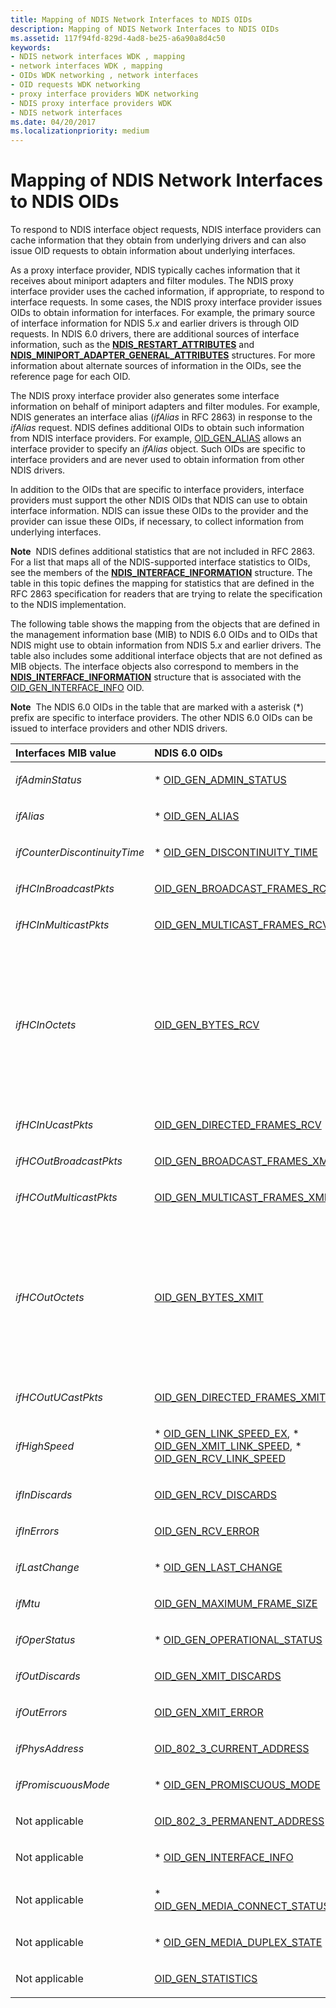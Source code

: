```yaml
---
title: Mapping of NDIS Network Interfaces to NDIS OIDs
description: Mapping of NDIS Network Interfaces to NDIS OIDs
ms.assetid: 117f94fd-829d-4ad8-be25-a6a90a8d4c50
keywords:
- NDIS network interfaces WDK , mapping
- network interfaces WDK , mapping
- OIDs WDK networking , network interfaces
- OID requests WDK networking
- proxy interface providers WDK networking
- NDIS proxy interface providers WDK
- NDIS network interfaces
ms.date: 04/20/2017
ms.localizationpriority: medium
---
```


# Mapping of NDIS Network Interfaces to NDIS OIDs





To respond to NDIS interface object requests, NDIS interface providers can cache information that they obtain from underlying drivers and can also issue OID requests to obtain information about underlying interfaces.

As a proxy interface provider, NDIS typically caches information that it receives about miniport adapters and filter modules. The NDIS proxy interface provider uses the cached information, if appropriate, to respond to interface requests. In some cases, the NDIS proxy interface provider issues OIDs to obtain information for interfaces. For example, the primary source of interface information for NDIS 5.*x* and earlier drivers is through OID requests. In NDIS 6.0 drivers, there are additional sources of interface information, such as the [**NDIS\_RESTART\_ATTRIBUTES**](/windows-hardware/drivers/ddi/ndis/ns-ndis-_ndis_restart_attributes) and [**NDIS\_MINIPORT\_ADAPTER\_GENERAL\_ATTRIBUTES**](/windows-hardware/drivers/ddi/ndis/ns-ndis-_ndis_miniport_adapter_general_attributes) structures. For more information about alternate sources of information in the OIDs, see the reference page for each OID.

The NDIS proxy interface provider also generates some interface information on behalf of miniport adapters and filter modules. For example, NDIS generates an interface alias (*ifAlias* in RFC 2863) in response to the *ifAlias* request. NDIS defines additional OIDs to obtain such information from NDIS interface providers. For example, [OID\_GEN\_ALIAS](./oid-gen-alias.md) allows an interface provider to specify an *ifAlias* object. Such OIDs are specific to interface providers and are never used to obtain information from other NDIS drivers.

In addition to the OIDs that are specific to interface providers, interface providers must support the other NDIS OIDs that NDIS can use to obtain interface information. NDIS can issue these OIDs to the provider and the provider can issue these OIDs, if necessary, to collect information from underlying interfaces.

**Note**  NDIS defines additional statistics that are not included in RFC 2863. For a list that maps all of the NDIS-supported interface statistics to OIDs, see the members of the [**NDIS\_INTERFACE\_INFORMATION**](/windows/win32/api/ifdef/ns-ifdef-ndis_interface_information) structure. The table in this topic defines the mapping for statistics that are defined in the RFC 2863 specification for readers that are trying to relate the specification to the NDIS implementation.

 

The following table shows the mapping from the objects that are defined in the management information base (MIB) to NDIS 6.0 OIDs and to OIDs that NDIS might use to obtain information from NDIS 5.*x* and earlier drivers. The table also includes some additional interface objects that are not defined as MIB objects. The interface objects also correspond to members in the [**NDIS\_INTERFACE\_INFORMATION**](ndis-interface-information.md) structure that is associated with the [OID\_GEN\_INTERFACE\_INFO](./oid-gen-interface-info.md) OID.

**Note**  The NDIS 6.0 OIDs in the table that are marked with a asterisk (\*) prefix are specific to interface providers. The other NDIS 6.0 OIDs can be issued to interface providers and other NDIS drivers.

 

<table>
<colgroup>
<col width="33%" />
<col width="33%" />
<col width="33%" />
</colgroup>
<thead>
<tr class="header">
<th align="left">Interfaces MIB value</th>
<th align="left">NDIS 6.0 OIDs</th>
<th align="left">NDIS 5.x and earlier OIDs</th>
</tr>
</thead>
<tbody>
<tr class="odd">
<td align="left"><p><em>ifAdminStatus</em></p></td>
<td align="left"><p>* <a href="/windows-hardware/drivers/network/oid-gen-admin-status" data-raw-source="[OID_GEN_ADMIN_STATUS](./oid-gen-admin-status.md)">OID_GEN_ADMIN_STATUS</a></p></td>
<td align="left"></td>
</tr>
<tr class="even">
<td align="left"><p><em>ifAlias</em></p></td>
<td align="left"><p>* <a href="/windows-hardware/drivers/network/oid-gen-alias" data-raw-source="[OID_GEN_ALIAS](./oid-gen-alias.md)">OID_GEN_ALIAS</a></p></td>
<td align="left"></td>
</tr>
<tr class="odd">
<td align="left"><p><em>ifCounterDiscontinuityTime</em></p></td>
<td align="left"><p>* <a href="/windows-hardware/drivers/network/oid-gen-discontinuity-time" data-raw-source="[OID_GEN_DISCONTINUITY_TIME](./oid-gen-discontinuity-time.md)">OID_GEN_DISCONTINUITY_TIME</a></p></td>
<td align="left"></td>
</tr>
<tr class="even">
<td align="left"><p><em>ifHCInBroadcastPkts</em></p></td>
<td align="left"><p><a href="/windows-hardware/drivers/network/oid-gen-broadcast-frames-rcv" data-raw-source="[OID_GEN_BROADCAST_FRAMES_RCV](./oid-gen-broadcast-frames-rcv.md)">OID_GEN_BROADCAST_FRAMES_RCV</a></p></td>
<td align="left"><p>OID_GEN_BROADCAST_FRAMES_RCV</p></td>
</tr>
<tr class="odd">
<td align="left"><p><em>ifHCInMulticastPkts</em></p></td>
<td align="left"><p><a href="/windows-hardware/drivers/network/oid-gen-multicast-frames-rcv" data-raw-source="[OID_GEN_MULTICAST_FRAMES_RCV](./oid-gen-multicast-frames-rcv.md)">OID_GEN_MULTICAST_FRAMES_RCV</a></p></td>
<td align="left"><p>OID_GEN_MULTICAST_FRAMES_RCV</p></td>
</tr>
<tr class="even">
<td align="left"><p><em>ifHCInOctets</em></p></td>
<td align="left"><p><a href="/windows-hardware/drivers/network/oid-gen-bytes-rcv" data-raw-source="[OID_GEN_BYTES_RCV](./oid-gen-bytes-rcv.md)">OID_GEN_BYTES_RCV</a></p></td>
<td align="left"><p>NDIS adds the results from these OIDs to collect the <em>ifHCInOctets</em> value from NDIS 5.<em>x</em> drivers:</p>
<p><a href="/windows-hardware/drivers/network/oid-gen-directed-bytes-rcv" data-raw-source="[OID_GEN_DIRECTED_BYTES_RCV](./oid-gen-directed-bytes-rcv.md)">OID_GEN_DIRECTED_BYTES_RCV</a>+</p>
<p><a href="/windows-hardware/drivers/network/oid-gen-multicast-bytes-rcv" data-raw-source="[OID_GEN_MULTICAST_BYTES_RCV](./oid-gen-multicast-bytes-rcv.md)">OID_GEN_MULTICAST_BYTES_RCV</a>+</p>
<p><a href="/windows-hardware/drivers/network/oid-gen-broadcast-bytes-rcv" data-raw-source="[OID_GEN_BROADCAST_BYTES_RCV](./oid-gen-broadcast-bytes-rcv.md)">OID_GEN_BROADCAST_BYTES_RCV</a></p>
<p>NDIS 6.0 interface providers should also support these OIDs.</p></td>
</tr>
<tr class="odd">
<td align="left"><p><em>ifHCInUcastPkts</em></p></td>
<td align="left"><p><a href="/windows-hardware/drivers/network/oid-gen-directed-frames-rcv" data-raw-source="[OID_GEN_DIRECTED_FRAMES_RCV](./oid-gen-directed-frames-rcv.md)">OID_GEN_DIRECTED_FRAMES_RCV</a></p></td>
<td align="left"><p>OID_GEN_DIRECTED_FRAMES_RCV</p></td>
</tr>
<tr class="even">
<td align="left"><p><em>ifHCOutBroadcastPkts</em></p></td>
<td align="left"><p><a href="/windows-hardware/drivers/network/oid-gen-broadcast-frames-xmit" data-raw-source="[OID_GEN_BROADCAST_FRAMES_XMIT](./oid-gen-broadcast-frames-xmit.md)">OID_GEN_BROADCAST_FRAMES_XMIT</a></p></td>
<td align="left"><p>OID_GEN_BROADCAST_FRAMES_XMIT</p></td>
</tr>
<tr class="odd">
<td align="left"><p><em>ifHCOutMulticastPkts</em></p></td>
<td align="left"><p><a href="/windows-hardware/drivers/network/oid-gen-multicast-frames-xmit" data-raw-source="[OID_GEN_MULTICAST_FRAMES_XMIT](./oid-gen-multicast-frames-xmit.md)">OID_GEN_MULTICAST_FRAMES_XMIT</a></p></td>
<td align="left"><p>OID_GEN_MULTICAST_FRAMES_XMIT</p></td>
</tr>
<tr class="even">
<td align="left"><p><em>ifHCOutOctets</em></p></td>
<td align="left"><p><a href="/windows-hardware/drivers/network/oid-gen-bytes-xmit" data-raw-source="[OID_GEN_BYTES_XMIT](./oid-gen-bytes-xmit.md)">OID_GEN_BYTES_XMIT</a></p></td>
<td align="left"><p>NDIS adds the results from these OIDs to collect the <em>ifHCInOctets</em> value from NDIS 5.<em>x</em> drivers:</p>
<p><a href="/windows-hardware/drivers/network/oid-gen-directed-bytes-xmit" data-raw-source="[OID_GEN_DIRECTED_BYTES_XMIT](./oid-gen-directed-bytes-xmit.md)">OID_GEN_DIRECTED_BYTES_XMIT</a>+</p>
<p><a href="/windows-hardware/drivers/network/oid-gen-multicast-bytes-xmit" data-raw-source="[OID_GEN_MULTICAST_BYTES_XMIT](./oid-gen-multicast-bytes-xmit.md)">OID_GEN_MULTICAST_BYTES_XMIT</a>+</p>
<p><a href="/windows-hardware/drivers/network/oid-gen-broadcast-bytes-xmit" data-raw-source="[OID_GEN_BROADCAST_BYTES_XMIT](./oid-gen-broadcast-bytes-xmit.md)">OID_GEN_BROADCAST_BYTES_XMIT</a></p>
<p>NDIS 6.0 interface providers should also support these OIDs.</p></td>
</tr>
<tr class="odd">
<td align="left"><p><em>ifHCOutUCastPkts</em></p></td>
<td align="left"><p><a href="/windows-hardware/drivers/network/oid-gen-directed-frames-xmit" data-raw-source="[OID_GEN_DIRECTED_FRAMES_XMIT](./oid-gen-directed-frames-xmit.md)">OID_GEN_DIRECTED_FRAMES_XMIT</a></p></td>
<td align="left"><p>OID_GEN_DIRECTED_FRAMES_XMIT</p></td>
</tr>
<tr class="even">
<td align="left"><p><em>ifHighSpeed</em></p></td>
<td align="left"><p>* <a href="/windows-hardware/drivers/network/oid-gen-link-speed-ex" data-raw-source="[OID_GEN_LINK_SPEED_EX](./oid-gen-link-speed-ex.md)">OID_GEN_LINK_SPEED_EX</a>, * <a href="/windows-hardware/drivers/network/oid-gen-xmit-link-speed" data-raw-source="[OID_GEN_XMIT_LINK_SPEED](./oid-gen-xmit-link-speed.md)">OID_GEN_XMIT_LINK_SPEED</a>, * <a href="/windows-hardware/drivers/network/oid-gen-rcv-link-speed" data-raw-source="[OID_GEN_RCV_LINK_SPEED](./oid-gen-rcv-link-speed.md)">OID_GEN_RCV_LINK_SPEED</a></p></td>
<td align="left"><p><a href="/windows-hardware/drivers/network/oid-gen-link-speed" data-raw-source="[OID_GEN_LINK_SPEED](./oid-gen-link-speed.md)">OID_GEN_LINK_SPEED</a></p></td>
</tr>
<tr class="odd">
<td align="left"><p><em>ifInDiscards</em></p></td>
<td align="left"><p><a href="/windows-hardware/drivers/network/oid-gen-rcv-discards" data-raw-source="[OID_GEN_RCV_DISCARDS](./oid-gen-rcv-discards.md)">OID_GEN_RCV_DISCARDS</a></p></td>
<td align="left"></td>
</tr>
<tr class="even">
<td align="left"><p><em>ifInErrors</em></p></td>
<td align="left"><p><a href="/windows-hardware/drivers/network/oid-gen-rcv-error" data-raw-source="[OID_GEN_RCV_ERROR](./oid-gen-rcv-error.md)">OID_GEN_RCV_ERROR</a></p></td>
<td align="left"><p>OID_GEN_RCV_ERROR</p></td>
</tr>
<tr class="odd">
<td align="left"><p><em>ifLastChange</em></p></td>
<td align="left"><p>* <a href="/windows-hardware/drivers/network/oid-gen-last-change" data-raw-source="[OID_GEN_LAST_CHANGE](./oid-gen-last-change.md)">OID_GEN_LAST_CHANGE</a></p></td>
<td align="left"></td>
</tr>
<tr class="even">
<td align="left"><p><em>ifMtu</em></p></td>
<td align="left"><p><a href="/windows-hardware/drivers/network/oid-gen-maximum-frame-size" data-raw-source="[OID_GEN_MAXIMUM_FRAME_SIZE](./oid-gen-maximum-frame-size.md)">OID_GEN_MAXIMUM_FRAME_SIZE</a></p></td>
<td align="left"><p>OID_GEN_MAXIMUM_FRAME_SIZE</p></td>
</tr>
<tr class="odd">
<td align="left"><p><em>ifOperStatus</em></p></td>
<td align="left"><p>* <a href="/windows-hardware/drivers/network/oid-gen-operational-status" data-raw-source="[OID_GEN_OPERATIONAL_STATUS](./oid-gen-operational-status.md)">OID_GEN_OPERATIONAL_STATUS</a></p></td>
<td align="left"></td>
</tr>
<tr class="even">
<td align="left"><p><em>ifOutDiscards</em></p></td>
<td align="left"><p><a href="/windows-hardware/drivers/network/oid-gen-xmit-discards" data-raw-source="[OID_GEN_XMIT_DISCARDS](./oid-gen-xmit-discards.md)">OID_GEN_XMIT_DISCARDS</a></p></td>
<td align="left"><p>OID_GEN_XMIT_DISCARDS</p></td>
</tr>
<tr class="odd">
<td align="left"><p><em>ifOutErrors</em></p></td>
<td align="left"><p><a href="/windows-hardware/drivers/network/oid-gen-xmit-error" data-raw-source="[OID_GEN_XMIT_ERROR](./oid-gen-xmit-error.md)">OID_GEN_XMIT_ERROR</a></p></td>
<td align="left"><p>OID_GEN_XMIT_ERROR</p></td>
</tr>
<tr class="even">
<td align="left"><p><em>ifPhysAddress</em></p></td>
<td align="left"><p><a href="/windows-hardware/drivers/network/oid-802-3-current-address" data-raw-source="[OID_802_3_CURRENT_ADDRESS](./oid-802-3-current-address.md)">OID_802_3_CURRENT_ADDRESS</a></p></td>
<td align="left"><p>OID_802_3_CURRENT_ADDRESS</p></td>
</tr>
<tr class="odd">
<td align="left"><p><em>ifPromiscuousMode</em></p></td>
<td align="left"><p>* <a href="/windows-hardware/drivers/network/oid-gen-promiscuous-mode" data-raw-source="[OID_GEN_PROMISCUOUS_MODE](./oid-gen-promiscuous-mode.md)">OID_GEN_PROMISCUOUS_MODE</a></p></td>
<td align="left"></td>
</tr>
<tr class="even">
<td align="left"><p>Not applicable</p></td>
<td align="left"><p><a href="/windows-hardware/drivers/network/oid-802-3-permanent-address" data-raw-source="[OID_802_3_PERMANENT_ADDRESS](./oid-802-3-permanent-address.md)">OID_802_3_PERMANENT_ADDRESS</a></p></td>
<td align="left"><p>OID_802_3_PERMANENT_ADDRESS</p></td>
</tr>
<tr class="odd">
<td align="left"><p>Not applicable</p></td>
<td align="left"><p>* <a href="/windows-hardware/drivers/network/oid-gen-interface-info" data-raw-source="[OID_GEN_INTERFACE_INFO](./oid-gen-interface-info.md)">OID_GEN_INTERFACE_INFO</a></p></td>
<td align="left"></td>
</tr>
<tr class="even">
<td align="left"><p>Not applicable</p></td>
<td align="left"><p>* <a href="/windows-hardware/drivers/network/oid-gen-media-connect-status-ex" data-raw-source="[OID_GEN_MEDIA_CONNECT_STATUS_EX](./oid-gen-media-connect-status-ex.md)">OID_GEN_MEDIA_CONNECT_STATUS_EX</a></p></td>
<td align="left"></td>
</tr>
<tr class="odd">
<td align="left"><p>Not applicable</p></td>
<td align="left"><p>* <a href="/windows-hardware/drivers/network/oid-gen-media-duplex-state" data-raw-source="[OID_GEN_MEDIA_DUPLEX_STATE](./oid-gen-media-duplex-state.md)">OID_GEN_MEDIA_DUPLEX_STATE</a></p></td>
<td align="left"></td>
</tr>
<tr class="even">
<td align="left"><p>Not applicable</p></td>
<td align="left"><p><a href="/windows-hardware/drivers/network/oid-gen-statistics" data-raw-source="[OID_GEN_STATISTICS](./oid-gen-statistics.md)">OID_GEN_STATISTICS</a></p></td>
<td align="left"></td>
</tr>
</tbody>
</table>

 

